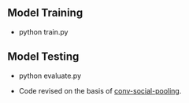 ## Model Training

- python train.py

## Model Testing

- python evaluate.py

- Code revised on the basis of [conv-social-pooling](https://github.com/nachiket92/conv-social-pooling).

